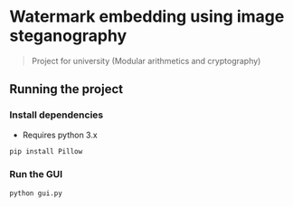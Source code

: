 # Watermark embedding using image steganography

> Project for university (Modular arithmetics and cryptography)

## Running the project

### Install dependencies
- Requires python 3.x

```bash
pip install Pillow
```

### Run the GUI

```bash
python gui.py
```